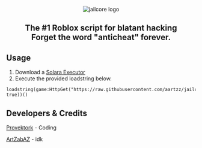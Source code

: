 <p align="center">
  <picture>
    <source media="(prefers-color-scheme: dark)" srcset="./README/jb-w.png">
    <source media="(prefers-color-scheme: light)" srcset="./README/jb-b.png">
    <img alt="jailcore logo" src="./README/jb.png">
  </picture>
</p>
<h2 align="center">
  The #1 Roblox script for blatant hacking
  <br/>
  Forget the word "anticheat" forever.
</h2>

## Usage
1. Download a [Solara Executor](https://getsolara.dev/)
2. Execute the provided loadstring below.
```luau
loadstring(game:HttpGet("https://raw.githubusercontent.com/aartzz/jailcore/main/main.lua", true))()
```

## Developers & Credits
[Provektork](https://github.com/Provektork) - Coding

[ArtZabAZ](https://github.com/aartzz) - idk

